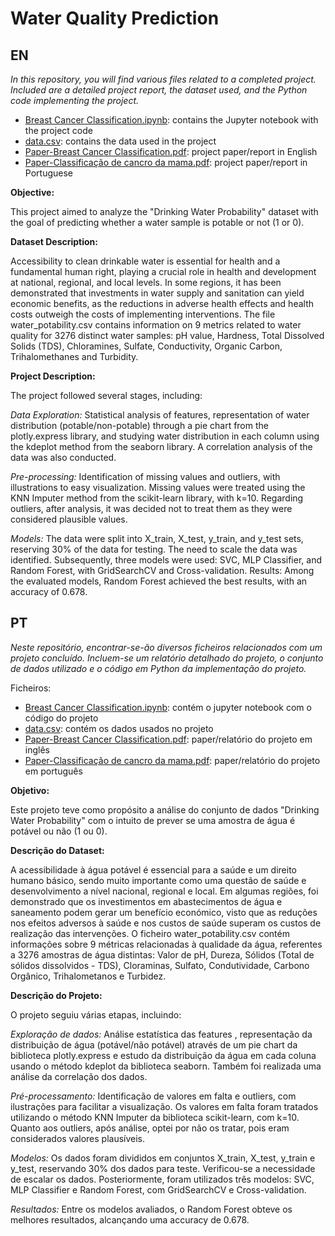 # Water Quality Prediction
 
 ## EN

_In this repository, you will find various files related to a completed project. Included are a detailed project report, the dataset used, and the Python code implementing the project._

* [Breast Cancer Classification.ipynb](<Breast Cancer Classification.ipynb>): contains the Jupyter notebook with the project code
* [data.csv](data.csv): contains the data used in the project
* [Paper-Breast Cancer Classification.pdf](<Paper-Breast Cancer Classification.pdf>): project paper/report in English
* [Paper-Classificação de cancro da mama.pdf](<Paper-Classificação de cancro da mama.pdf>): project paper/report in Portuguese

**Objective:**

This project aimed to analyze the "Drinking Water Probability" dataset with the goal of predicting whether a water sample is potable or not (1 or 0).

**Dataset Description:**

Accessibility to clean drinkable water is essential for health and a fundamental human right, playing a crucial role in health and development at national, regional, and local levels. In some regions, it has been demonstrated that investments in water supply and sanitation can yield economic benefits, as the reductions in adverse health effects and health costs outweigh the costs of implementing interventions.
The file water_potability.csv contains information on 9 metrics related to water quality for 3276 distinct water samples: pH value, Hardness, Total Dissolved Solids (TDS), Chloramines, Sulfate, Conductivity, Organic Carbon, Trihalomethanes and Turbidity.

**Project Description:**

The project followed several stages, including:

_Data Exploration:_ Statistical analysis of features, representation of water distribution (potable/non-potable) through a pie chart from the plotly.express library, and studying water distribution in each column using the kdeplot method from the seaborn library. A correlation analysis of the data was also conducted.

_Pre-processing:_ Identification of missing values and outliers, with illustrations to easy visualization. Missing values were treated using the KNN Imputer method from the scikit-learn library, with k=10. Regarding outliers, after analysis, it was decided not to treat them as they were considered plausible values.

_Models:_ The data were split into X_train, X_test, y_train, and y_test sets, reserving 30% of the data for testing. The need to scale the data was identified. Subsequently, three models were used: SVC, MLP Classifier, and Random Forest, with GridSearchCV and Cross-validation.
Results: Among the evaluated models, Random Forest achieved the best results, with an accuracy of 0.678.




## PT

_Neste repositório, encontrar-se-ão diversos ficheiros relacionados com um projeto concluído. Incluem-se um relatório detalhado do projeto, o conjunto de dados utilizado e o código em Python da implementação do projeto._

Ficheiros:
* [Breast Cancer Classification.ipynb](<Breast Cancer Classification.ipynb>): contém o jupyter notebook com o código do projeto
* [data.csv](data.csv): contém os dados usados no projeto
* [Paper-Breast Cancer Classification.pdf](<Paper-Breast Cancer Classification.pdf>): paper/relatório do projeto em inglês
* [Paper-Classificação de cancro da mama.pdf](<Paper-Classificação de cancro da mama.pdf>): paper/relatório do projeto em português

**Objetivo:**

Este projeto teve como propósito a análise do conjunto de dados "Drinking Water Probability" com o intuito de prever se uma amostra de água é potável ou não (1 ou 0).

**Descrição do Dataset:**

A acessibilidade à água potável é essencial para a saúde e um direito humano básico, sendo muito importante como uma questão de saúde e desenvolvimento a nível nacional, regional e local. Em algumas regiões, foi demonstrado que os investimentos em abastecimentos de água e saneamento podem gerar um benefício económico, visto que as reduções nos efeitos adversos à saúde e nos custos de saúde superam os custos de realização das intervenções.
O ficheiro water_potability.csv contém informações sobre 9 métricas relacionadas à qualidade da água, referentes a 3276 amostras de água distintas: Valor de pH, Dureza, Sólidos (Total de sólidos dissolvidos - TDS), Cloraminas, Sulfato, Condutividade, Carbono Orgânico, Trihalometanos e Turbidez.

**Descrição do Projeto:**

O projeto seguiu várias etapas, incluindo:

_Exploração de dados:_ Análise estatística das features , representação da distribuição de água (potável/não potável) através de um pie chart da biblioteca plotly.express e estudo da distribuição da água em cada coluna usando o método kdeplot da biblioteca seaborn. Também foi realizada uma análise da correlação dos dados.

_Pré-processamento:_ Identificação de valores em falta e outliers, com ilustrações para facilitar a visualização. Os valores em falta foram tratados utilizando o método KNN Imputer da biblioteca scikit-learn, com k=10. Quanto aos outliers, após análise, optei por não os tratar, pois eram considerados valores plausíveis.

_Modelos:_ Os dados foram divididos em conjuntos X_train, X_test, y_train e y_test, reservando 30% dos dados para teste. Verificou-se a necessidade de escalar os dados. Posteriormente, foram utilizados três modelos: SVC, MLP Classifier e Random Forest, com GridSearchCV e Cross-validation.

_Resultados:_ Entre os modelos avaliados, o Random Forest obteve os melhores resultados, alcançando uma accuracy de 0.678.
